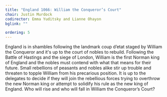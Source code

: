 ```yaml
---
title: "England 1066: William the Conqueror’s Court"
chair: Justin Murdock
codirector: Emma Yuditsky and Lianne Ohayon
bglink: ""

ordering: 5
---
```

England is in shambles following the landmark coup d’etat staged by William the Conqueror and it's up to the court of nobles to rebuild. Following the Battle of Hastings and the siege of London, William is the first Norman king of England and the nobles must contend with what that means for their future. Small rebellions of peasants and nobles alike stir up trouble and threaten to topple William from his precarious position. It is up to the delegates to decide if they will join the rebellious forces trying to overthrow the new Norman king or attempt to solidify his rule as the new king of England. Who will rise and who will fall in William the Conqueror’s Court?
